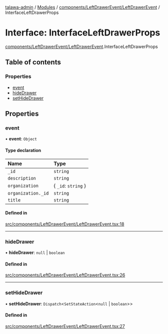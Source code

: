 [talawa-admin](../README.md) / [Modules](../modules.md) / [components/LeftDrawerEvent/LeftDrawerEvent](../modules/components_LeftDrawerEvent_LeftDrawerEvent.md) / InterfaceLeftDrawerProps

# Interface: InterfaceLeftDrawerProps

[components/LeftDrawerEvent/LeftDrawerEvent](../modules/components_LeftDrawerEvent_LeftDrawerEvent.md).InterfaceLeftDrawerProps

## Table of contents

### Properties

- [event](components_LeftDrawerEvent_LeftDrawerEvent.InterfaceLeftDrawerProps.md#event)
- [hideDrawer](components_LeftDrawerEvent_LeftDrawerEvent.InterfaceLeftDrawerProps.md#hidedrawer)
- [setHideDrawer](components_LeftDrawerEvent_LeftDrawerEvent.InterfaceLeftDrawerProps.md#sethidedrawer)

## Properties

### event

• **event**: `Object`

#### Type declaration

| Name | Type |
| :------ | :------ |
| `_id` | `string` |
| `description` | `string` |
| `organization` | \{ `_id`: `string`  \} |
| `organization._id` | `string` |
| `title` | `string` |

#### Defined in

[src/components/LeftDrawerEvent/LeftDrawerEvent.tsx:18](https://github.com/skbhagat0502/talawa-admin/blob/eb9b2df/src/components/LeftDrawerEvent/LeftDrawerEvent.tsx#L18)

___

### hideDrawer

• **hideDrawer**: ``null`` \| `boolean`

#### Defined in

[src/components/LeftDrawerEvent/LeftDrawerEvent.tsx:26](https://github.com/skbhagat0502/talawa-admin/blob/eb9b2df/src/components/LeftDrawerEvent/LeftDrawerEvent.tsx#L26)

___

### setHideDrawer

• **setHideDrawer**: `Dispatch`\<`SetStateAction`\<``null`` \| `boolean`\>\>

#### Defined in

[src/components/LeftDrawerEvent/LeftDrawerEvent.tsx:27](https://github.com/skbhagat0502/talawa-admin/blob/eb9b2df/src/components/LeftDrawerEvent/LeftDrawerEvent.tsx#L27)
